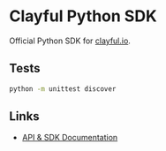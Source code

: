 # Clayful Python SDK

Official Python SDK for [clayful.io](https://clayful.io).

## Tests

```sh
python -m unittest discover
```

## Links

- [API & SDK Documentation](https://dev.clayful.io)
